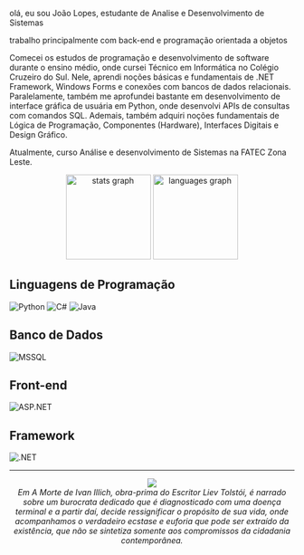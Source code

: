 olá, eu sou João Lopes, estudante de Analise e Desenvolvimento de Sistemas

trabalho principalmente com back-end e programação orientada a objetos

Comecei os estudos de programação e desenvolvimento de software durante o ensino médio, onde cursei Técnico em Informática no Colégio Cruzeiro do Sul. Nele, aprendi noções básicas e fundamentais de .NET Framework, Windows Forms e conexões com bancos de dados relacionais. Paralelamente, também me aprofundei bastante em desenvolvimento de interface gráfica de usuária em Python, onde desenvolvi APIs de consultas com comandos SQL.
Ademais, também adquiri noções fundamentais de Lógica de Programação, Componentes (Hardware), Interfaces Digitais e Design Gráfico.

Atualmente, curso Análise e desenvolvimento de Sistemas na FATEC Zona Leste.


<div align="center">
  <img src="https://github-readme-stats.vercel.app/api?username=jlopsx&hide_title=false&hide_rank=false&show_icons=true&include_all_commits=true&count_private=true&disable_animations=false&theme=dracula&locale=en&hide_border=false&order=1" height="150" alt="stats graph"  />
  <img src="https://github-readme-stats.vercel.app/api/top-langs?username=jlopsx&locale=en&hide_title=false&layout=compact&card_width=320&langs_count=5&theme=dracula&hide_border=false&order=2" height="150" alt="languages graph"  />
</div>

## Linguagens de Programação

![Python](https://img.shields.io/badge/-Python-blue?style=flat-square&logo=python&logoColor=white)
![C#](https://img.shields.io/badge/-C%23-purple?style=flat-square&logo=c-sharp&logoColor=white)
![Java](https://img.shields.io/badge/-Java-orange?style=flat-square&logo=java&logoColor=white)

## Banco de Dados

![MSSQL](https://img.shields.io/badge/-MSSQL-red?style=flat-square&logo=microsoft-sql-server&logoColor=white)

## Front-end

![ASP.NET](https://img.shields.io/badge/-ASP.NET-purple?style=flat-square&logo=.net&logoColor=white)

## Framework

![.NET](https://img.shields.io/badge/-.NET-purple?style=flat-square&logo=.net&logoColor=white)


<hr>

<div align="center">
  <img src="https://media0.giphy.com/media/26DNe7M8Ax1wTUz4c/giphy.gif">
</div>

<div align="center">
  <em>Em A Morte de Ivan Illich, obra-prima do Escritor Liev Tolstói, é narrado sobre um burocrata dedicado que é diagnosticado com uma doença terminal e a partir daí, decide ressignificar o propósito de sua vida, onde acompanhamos o verdadeiro ecstase e euforia que pode ser extraído da existência, que não se sintetiza somente aos compromissos da cidadania contemporânea.</em>
</div>

